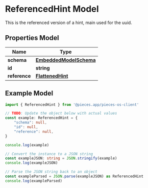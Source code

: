 
# ReferencedHint Model

This is the referenced version of a hint, main used for the uuid.

## Properties Model

Name | Type
------------ | -------------
**schema** | [**EmbeddedModelSchema**](EmbeddedModelSchema)
**id** | **string**
**reference** | [**FlattenedHint**](FlattenedHint)

## Example Model

```typescript
import { ReferencedHint } from '@pieces.app/pieces-os-client'

// TODO: Update the object below with actual values
const example: ReferencedHint = {
    "schema": null,
    "id": null,
    "reference": null,
}

console.log(example)

// Convert the instance to a JSON string
const exampleJSON: string = JSON.stringify(example)
console.log(exampleJSON)

// Parse the JSON string back to an object
const exampleParsed = JSON.parse(exampleJSON) as ReferencedHint
console.log(exampleParsed)
```


